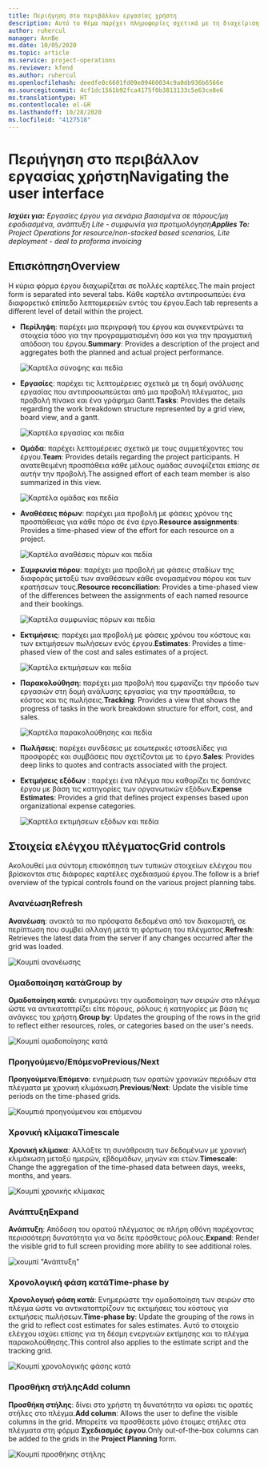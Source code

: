 ```yaml
---
title: Περιήγηση στο περιβάλλον εργασίας χρήστη
description: Αυτό το θέμα παρέχει πληροφορίες σχετικά με τη διαχείριση έργων στο Dynamics 365 Project Operations.
author: ruhercul
manager: AnnBe
ms.date: 10/05/2020
ms.topic: article
ms.service: project-operations
ms.reviewer: kfend
ms.author: ruhercul
ms.openlocfilehash: deedfe0c6601fd09e09460034c9a0db936b6566e
ms.sourcegitcommit: 4cf1dc1561b92fca4175f0b3813133c5e63ce8e6
ms.translationtype: HT
ms.contentlocale: el-GR
ms.lasthandoff: 10/28/2020
ms.locfileid: "4127518"
---
```

# <a name="navigating-the-user-interface"></a><span data-ttu-id="fd152-103">Περιήγηση στο περιβάλλον εργασίας χρήστη</span><span class="sxs-lookup"><span data-stu-id="fd152-103">Navigating the user interface</span></span>

<span data-ttu-id="fd152-104">_**Ισχύει για:** Εργασίες έργου για σενάρια βασισμένα σε πόρους/μη εφοδιασμένα, ανάπτυξη Lite - συμφωνία για προτιμολόγηση_</span><span class="sxs-lookup"><span data-stu-id="fd152-104">_**Applies To:** Project Operations for resource/non-stocked based scenarios, Lite deployment - deal to proforma invoicing_</span></span>

## <a name="overview"></a><span data-ttu-id="fd152-105">Επισκόπηση</span><span class="sxs-lookup"><span data-stu-id="fd152-105">Overview</span></span>

<span data-ttu-id="fd152-106">Η κύρια φόρμα έργου διαχωρίζεται σε πολλές καρτέλες.</span><span class="sxs-lookup"><span data-stu-id="fd152-106">The main project form is separated into several tabs.</span></span> <span data-ttu-id="fd152-107">Κάθε καρτέλα αντιπροσωπεύει ένα διαφορετικό επίπεδο λεπτομερειών εντός του έργου.</span><span class="sxs-lookup"><span data-stu-id="fd152-107">Each tab represents a different level of detail within the project.</span></span>

- <span data-ttu-id="fd152-108">**Περίληψη**: παρέχει μια περιγραφή του έργου και συγκεντρώνει τα στοιχεία τόσο για την προγραμματισμένη όσο και για την πραγματική απόδοση του έργου.</span><span class="sxs-lookup"><span data-stu-id="fd152-108">**Summary**: Provides a description of the project and aggregates both the planned and actual project performance.</span></span>

    ![Καρτέλα σύνοψης και πεδία](media/navigation7.png)

- <span data-ttu-id="fd152-110">**Εργασίες**: παρέχει τις λεπτομέρειες σχετικά με τη δομή ανάλυσης εργασίας που αντιπροσωπεύεται από μια προβολή πλέγματος, μια προβολή πίνακα και ένα γράφημα Gantt.</span><span class="sxs-lookup"><span data-stu-id="fd152-110">**Tasks**: Provides the details regarding the work breakdown structure represented by a grid view, board view, and a gantt.</span></span>

    ![Καρτέλα εργασίας και πεδία](media/navigation8.png)

- <span data-ttu-id="fd152-112">**Ομάδα**: παρέχει λεπτομέρειες σχετικά με τους συμμετέχοντες του έργου.</span><span class="sxs-lookup"><span data-stu-id="fd152-112">**Team**: Provides details regarding the project participants.</span></span> <span data-ttu-id="fd152-113">Η ανατεθειμένη προσπάθεια κάθε μέλους ομάδας συνοψίζεται επίσης σε αυτήν την προβολή.</span><span class="sxs-lookup"><span data-stu-id="fd152-113">The assigned effort of each team member is also summarized in this view.</span></span>

    ![Καρτέλα ομάδας και πεδία](media/navigation9.png)

- <span data-ttu-id="fd152-115">**Αναθέσεις πόρων**: παρέχει μια προβολή με φάσεις χρόνου της προσπάθειας για κάθε πόρο σε ένα έργο.</span><span class="sxs-lookup"><span data-stu-id="fd152-115">**Resource assignments**: Provides a time-phased view of the effort for each resource on a project.</span></span>

    ![Καρτέλα αναθέσεις πόρων και πεδία](media/navigation10.png)

- <span data-ttu-id="fd152-117">**Συμφωνία πόρου**: παρέχει μια προβολή με φάσεις σταδίων της διαφοράς μεταξύ των αναθέσεων κάθε ονομασμένου πόρου και των κρατήσεων τους.</span><span class="sxs-lookup"><span data-stu-id="fd152-117">**Resource reconciliation**: Provides a time-phased view of the differences between the assignments of each named resource and their bookings.</span></span>

    ![Καρτέλα συμφωνίας πόρων και πεδία](media/navigation11.png)

- <span data-ttu-id="fd152-119">**Εκτιμήσεις**: παρέχει μια προβολή με φάσεις χρόνου του κόστους και των εκτιμήσεων πωλήσεων ενός έργου.</span><span class="sxs-lookup"><span data-stu-id="fd152-119">**Estimates**: Provides a time-phased view of the cost and sales estimates of a project.</span></span>

    ![Καρτέλα εκτιμήσεων και πεδία](media/navigation12.png)

- <span data-ttu-id="fd152-121">**Παρακολούθηση**: παρέχει μια προβολή που εμφανίζει την πρόοδο των εργασιών στη δομή ανάλυσης εργασίας για την προσπάθεια, το κόστος και τις πωλήσεις.</span><span class="sxs-lookup"><span data-stu-id="fd152-121">**Tracking**: Provides a view that shows the progress of tasks in the work breakdown structure for effort, cost, and sales.</span></span>

    ![Καρτέλα παρακολούθησης και πεδία](media/navigation13.png)

- <span data-ttu-id="fd152-123">**Πωλήσεις**: παρέχει συνδέσεις με εσωτερικές ιστοσελίδες για προσφορές και συμβάσεις που σχετίζονται με το έργο.</span><span class="sxs-lookup"><span data-stu-id="fd152-123">**Sales**: Provides deep links to quotes and contracts associated with the project.</span></span>

- <span data-ttu-id="fd152-124">**Εκτιμήσεις εξόδων** : παρέχει ένα πλέγμα που καθορίζει τις δαπάνες έργου με βάση τις κατηγορίες των οργανωτικών εξόδων.</span><span class="sxs-lookup"><span data-stu-id="fd152-124">**Expense Estimates**: Provides a grid that defines project expenses based upon organizational expense categories.</span></span>

    ![Καρτέλα εκτιμήσεων εξόδων και πεδία](media/navigation14.png)

## <a name="grid-controls"></a><span data-ttu-id="fd152-126">Στοιχεία ελέγχου πλέγματος</span><span class="sxs-lookup"><span data-stu-id="fd152-126">Grid controls</span></span>

<span data-ttu-id="fd152-127">Ακολουθεί μια σύντομη επισκόπηση των τυπικών στοιχείων ελέγχου που βρίσκονται στις διάφορες καρτέλες σχεδιασμού έργου.</span><span class="sxs-lookup"><span data-stu-id="fd152-127">The follow is a brief overview of the typical controls found on the various project planning tabs.</span></span>

### <a name="refresh"></a><span data-ttu-id="fd152-128">Ανανέωση</span><span class="sxs-lookup"><span data-stu-id="fd152-128">Refresh</span></span>

<span data-ttu-id="fd152-129">**Ανανέωση**: ανακτά τα πιο πρόσφατα δεδομένα από τον διακομιστή, σε περίπτωση που συμβεί αλλαγή μετά τη φόρτωση του πλέγματος.</span><span class="sxs-lookup"><span data-stu-id="fd152-129">**Refresh**: Retrieves the latest data from the server if any changes occurred after the grid was loaded.</span></span>

![Κουμπί ανανέωσης](media/navigation7.png)

### <a name="group-by"></a><span data-ttu-id="fd152-131">Ομαδοποίηση κατά</span><span class="sxs-lookup"><span data-stu-id="fd152-131">Group by</span></span>

<span data-ttu-id="fd152-132">**Ομαδοποίηση κατά**: ενημερώνει την ομαδοποίηση των σειρών στο πλέγμα ώστε να αντικατοπτρίζει είτε πόρους, ρόλους ή κατηγορίες με βάση τις ανάγκες του χρήστη.</span><span class="sxs-lookup"><span data-stu-id="fd152-132">**Group by**: Updates the grouping of the rows in the grid to reflect either resources, roles, or categories based on the user's needs.</span></span>

![Κουμπί ομαδοποίησης κατά](media/navigation6.png)

### <a name="previousnext"></a><span data-ttu-id="fd152-134">Προηγούμενο/Επόμενο</span><span class="sxs-lookup"><span data-stu-id="fd152-134">Previous/Next</span></span>

<span data-ttu-id="fd152-135">**Προηγούμενο**/**Επόμενο**: ενημέρωση των ορατών χρονικών περιόδων στα πλέγματα με χρονική κλιμάκωση.</span><span class="sxs-lookup"><span data-stu-id="fd152-135">**Previous**/**Next**: Update the visible time periods on the time-phased grids.</span></span>

![Κουμπιά προηγούμενου και επόμενου](media/navigation2.png)

### <a name="timescale"></a><span data-ttu-id="fd152-137">Χρονική κλίμακα</span><span class="sxs-lookup"><span data-stu-id="fd152-137">Timescale</span></span>

<span data-ttu-id="fd152-138">**Χρονική κλίμακα**: Αλλάξτε τη συνάθροιση των δεδομένων με χρονική κλιμάκωση μεταξύ ημερών, εβδομάδων, μηνών και ετών.</span><span class="sxs-lookup"><span data-stu-id="fd152-138">**Timescale**: Change the aggregation of the time-phased data between days, weeks, months, and years.</span></span>

![Κουμπί χρονικής κλίμακας](media/navigation3.png)

### <a name="expand"></a><span data-ttu-id="fd152-140">Ανάπτυξη</span><span class="sxs-lookup"><span data-stu-id="fd152-140">Expand</span></span>

<span data-ttu-id="fd152-141">**Ανάπτυξη**: Απόδοση του ορατού πλέγματος σε πλήρη οθόνη παρέχοντας περισσότερη δυνατότητα για να δείτε πρόσθετους ρόλους.</span><span class="sxs-lookup"><span data-stu-id="fd152-141">**Expand**: Render the visible grid to full screen providing more ability to see additional roles.</span></span>

![κουμπί "Ανάπτυξη"](media/navigation4.png)

### <a name="time-phase-by"></a><span data-ttu-id="fd152-143">Χρονολογική φάση κατά</span><span class="sxs-lookup"><span data-stu-id="fd152-143">Time-phase by</span></span>

<span data-ttu-id="fd152-144">**Χρονολογική φάση κατά**: Ενημερώστε την ομαδοποίηση των σειρών στο πλέγμα ώστε να αντικατοπτρίζουν τις εκτιμήσεις του κόστους για εκτιμήσεις πωλήσεων.</span><span class="sxs-lookup"><span data-stu-id="fd152-144">**Time-phase by**: Update the grouping of the rows in the grid to reflect cost estimates for sales estimates.</span></span> <span data-ttu-id="fd152-145">Αυτό το στοιχείο ελέγχου ισχύει επίσης για τη δέσμη ενεργειών εκτίμησης και το πλέγμα παρακολούθησης.</span><span class="sxs-lookup"><span data-stu-id="fd152-145">This control also applies to the estimate script and the tracking grid.</span></span>

![Κουμπί χρονολογικής φάσης κατά](media/navigation0.png)

### <a name="add-column"></a><span data-ttu-id="fd152-147">Προσθήκη στήλης</span><span class="sxs-lookup"><span data-stu-id="fd152-147">Add column</span></span>

<span data-ttu-id="fd152-148">**Προσθήκη στήλης**: δίνει στο χρήστη τη δυνατότητα να ορίσει τις ορατές στήλες στο πλέγμα.</span><span class="sxs-lookup"><span data-stu-id="fd152-148">**Add column**: Allows the user to define the visible columns in the grid.</span></span> <span data-ttu-id="fd152-149">Μπορείτε να προσθέσετε μόνο έτοιμες στήλες στα πλέγματα στη φόρμα **Σχεδιασμός έργου**.</span><span class="sxs-lookup"><span data-stu-id="fd152-149">Only out-of-the-box columns can be added to the grids in the **Project Planning** form.</span></span>

![Κουμπί προσθήκης στήλης](media/navigation5.png)
